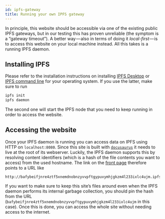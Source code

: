 ```yaml
---
id: ipfs-gateway
title: Running your own IPFS gateway
---
```


In principle, this website should be accessible via one of the existing public IPFS gateways,
but in our testing this has proven unreliable (the symptom is a “gateway timeout”).
A better way — also in terms of doing it _local-first_ — is to access this website on your local machine instead.
All this takes is a running IPFS daemon.

## Installing IPFS

Please refer to the installation instructions on installing [IPFS Desktop](https://docs.ipfs.io/install/ipfs-desktop/)
or [IPFS command line](https://docs.ipfs.io/install/command-line/) for your operating system.
If you use the latter, make sure to run

```bash
ipfs init
ipfs daemon
```

The second one will start the IPFS node that you need to keep running in order to access the website.

## Accessing the website

Once your IPFS daemon is running you can access data on IPFS using HTTP on `localhost:8080`.
Since this site is built with [`docusaurus`](https://docusaurus.io/) it needs to live at the root of its webserver.
Luckily, the IPFS daemon supports this by resolving content identifiers (which is a hash of the file contents you want to access) from the used hostname.
The link on the [front page](/) therefore points to a URL like

    http://bafybeifjnre4ztf5xnemdnobnzyvvpftgypuvymhjgkzm4l233ixlc4ujm.ipfs.localhost:8080/

If you want to make sure to keep this site’s files around even when the IPFS daemon performs its internal garbage collection, you should pin the hash from the URL
(`bafybeifjnre4ztf5xnemdnobnzyvvpftgypuvymhjgkzm4l233ixlc4ujm` in this case).
Once this is done, you can access the whole site without needing access to the internet.
